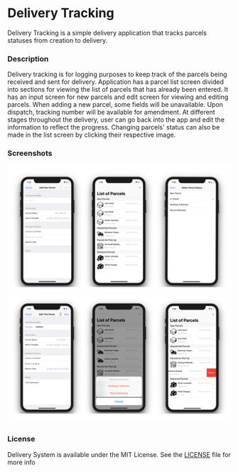 # Delivery Tracking

Delivery Tracking is a simple delivery application that tracks parcels statuses from creation to delivery.

### Description

Delivery tracking is for logging purposes to keep track of the parcels being received and sent for delivery. Application has a parcel list screen divided into sections for viewing the list of parcels that has already been entered. It has an input screen for new parcels and edit screen for viewing and editing parcels. When adding a new parcel, some fields will be unavailable. Upon dispatch, tracking number will be available for amendment. At different stages throughout the delivery, user can go back into the app and edit the information to reflect the progress. Changing parcels' status can also be made in the list screen by clicking their respective image.


### Screenshots

![Delivery Tracker](delivery1.png)
![Delivery Tracker](delivery2.png)

### License

Delivery System is available under the MIT License. See the [LICENSE](https://github.com/arvnq/DeliverySystem/blob/master/LICENSE) file for more info


